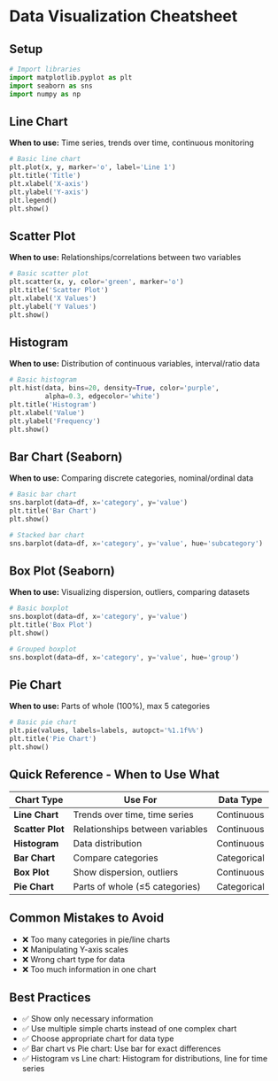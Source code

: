 # Data Visualization Cheatsheet

## Setup
```python
# Import libraries
import matplotlib.pyplot as plt
import seaborn as sns
import numpy as np
```

## Line Chart
**When to use:** Time series, trends over time, continuous monitoring
```python
# Basic line chart
plt.plot(x, y, marker='o', label='Line 1')
plt.title('Title')
plt.xlabel('X-axis')
plt.ylabel('Y-axis')
plt.legend()
plt.show()
```

## Scatter Plot
**When to use:** Relationships/correlations between two variables
```python
# Basic scatter plot
plt.scatter(x, y, color='green', marker='o')
plt.title('Scatter Plot')
plt.xlabel('X Values')
plt.ylabel('Y Values')
plt.show()
```

## Histogram
**When to use:** Distribution of continuous variables, interval/ratio data
```python
# Basic histogram
plt.hist(data, bins=20, density=True, color='purple', 
         alpha=0.3, edgecolor='white')
plt.title('Histogram')
plt.xlabel('Value')
plt.ylabel('Frequency')
plt.show()
```

## Bar Chart (Seaborn)
**When to use:** Comparing discrete categories, nominal/ordinal data
```python
# Basic bar chart
sns.barplot(data=df, x='category', y='value')
plt.title('Bar Chart')
plt.show()

# Stacked bar chart
sns.barplot(data=df, x='category', y='value', hue='subcategory')
```

## Box Plot (Seaborn)
**When to use:** Visualizing dispersion, outliers, comparing datasets
```python
# Basic boxplot
sns.boxplot(data=df, x='category', y='value')
plt.title('Box Plot')
plt.show()

# Grouped boxplot
sns.boxplot(data=df, x='category', y='value', hue='group')
```

## Pie Chart
**When to use:** Parts of whole (100%), max 5 categories
```python
# Basic pie chart
plt.pie(values, labels=labels, autopct='%1.1f%%')
plt.title('Pie Chart')
plt.show()
```

## Quick Reference - When to Use What

| Chart Type | Use For | Data Type |
|------------|---------|-----------|
| **Line Chart** | Trends over time, time series | Continuous |
| **Scatter Plot** | Relationships between variables | Continuous |
| **Histogram** | Data distribution | Continuous |
| **Bar Chart** | Compare categories | Categorical |
| **Box Plot** | Show dispersion, outliers | Continuous |
| **Pie Chart** | Parts of whole (≤5 categories) | Categorical |

## Common Mistakes to Avoid
- ❌ Too many categories in pie/line charts
- ❌ Manipulating Y-axis scales
- ❌ Wrong chart type for data
- ❌ Too much information in one chart

## Best Practices
- ✅ Show only necessary information
- ✅ Use multiple simple charts instead of one complex chart
- ✅ Choose appropriate chart for data type
- ✅ Bar chart vs Pie chart: Use bar for exact differences
- ✅ Histogram vs Line chart: Histogram for distributions, line for time series